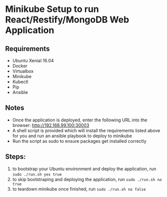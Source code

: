 Minikube Setup to run React/Restify/MongoDB Web Application
========

Requirements
-------
- Ubuntu Xenial 16.04
- Docker
- Virtualbox
- Minikube
- Kubectl
- Pip
- Ansible

Notes
-------
- Once the application is deployed, enter the following URL into the browser: http://192.168.99.100:30003
- A shell script is provided which will install the requirements listed above for you and run an ansible playbook to deploy to minikube
- Run the script as sudo to ensure packages get installed correctly


Steps:
-------
1) to bootstrap your Ubuntu environment and deploy the application, run `sudo ./run.sh yes true`
2) to skip bootstraping and deploying the application, run `sudo ./run.sh no true`
3) to teardown minikube once finished, run `sudo ./run.sh no false`

